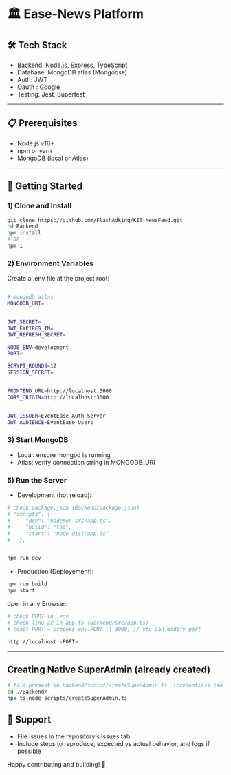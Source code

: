 
# 🏛️ Ease-News Platform

## 🛠 Tech Stack
- Backend: Node.js, Express, TypeScript
- Database: MongoDB atlas (Mongoose)
- Auth: JWT
- Oauth : Google
- Testing: Jest, Supertest

---

## 📋 Prerequisites
- Node.js v16+
- npm or yarn
- MongoDB (local or Atlas)

---

## 🚀 Getting Started

### 1) Clone and Install
```bash
git clone https://github.com/FlashAdking/KIT-NewsFeed.git
cd Backend
npm install 
# OR
npm i
```



### 2) Environment Variables
Create a .env file at the project root:
```bash

# mongodb atlas
MONGODB_URI=


JWT_SECRET=
JWT_EXPIRES_IN=
JWT_REFRESH_SECRET=

NODE_ENV=development
PORT=

BCRYPT_ROUNDS=12
SESSION_SECRET=


FRONTEND_URL=http://localhost:3000
CORS_ORIGIN=http://localhost:3000


JWT_ISSUER=EventEase_Auth_Server
JWT_AUDIENCE=EventEase_Users

```



### 3) Start MongoDB
- Local: ensure mongod is running
- Atlas: verify connection string in MONGODB_URI


### 5) Run the Server
- Development (hot reload):
```bash
# check package.json (Backend/package.json)
# "scripts": {
#     "dev": "nodemon src/app.ts",
#     "build": "tsc",
#     "start": "node dist/app.js"
#   },


npm run dev
```


- Production (Deployement):
```bash
npm run build
npm start

```


open in any Browser:
```bash
# check PORT in .env 
# check line 22 in app.ts (Backend/src/app.ts)
# const PORT = process.env.PORT || 3000; // you can modify port

http://localhost:<PORT>
```



---

## Creating Native SuperAdmin (already created)
```bash 
# file present in backend/script/createSuperAdmin.ts  (credentials can be modified)
cd ./Backend/
npx ts-node scripts/createSuperAdmin.ts
```



## 📧 Support
- File issues in the repository’s Issues tab
- Include steps to reproduce, expected vs actual behavior, and logs if possible

Happy contributing and building! 🚀
